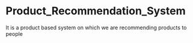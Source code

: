 # Product_Recommendation_System
It is a product based system on which we are recommending products to people
